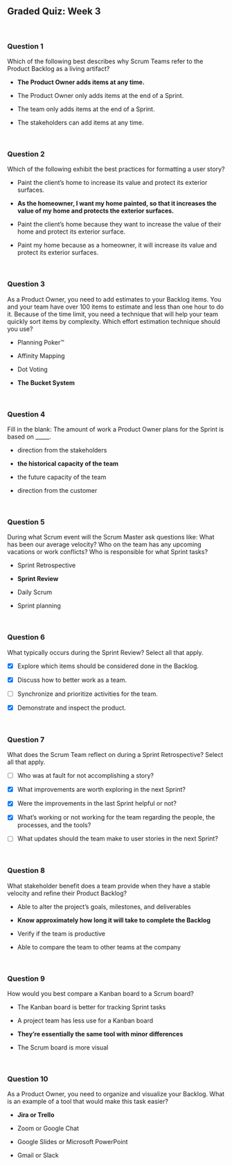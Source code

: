 ## Graded Quiz: Week 3

<br>

### Question 1

Which of the following best describes why Scrum Teams refer to the Product Backlog as a living artifact?

- **The Product Owner adds items at any time.**


- The Product Owner only adds items at the end of a Sprint.


- The team only adds items at the end of a Sprint.


- The stakeholders can add items at any time.

<br>

### Question 2

Which of the following exhibit the best practices for formatting a user story? 

- Paint the client’s home to increase its value and protect its exterior surfaces.


- **As the homeowner, I want my home painted, so that it increases the value of my home and protects the exterior surfaces.**


- Paint the client’s home because they want to increase the value of their home and protect its exterior surface. 


- Paint my home because as a homeowner, it will increase its value and protect its exterior surfaces.

<br>

### Question 3

As a Product Owner, you need to add estimates to your Backlog items. You and your team have over 100 items to estimate and less than one hour to do it. Because of the time limit, you need a technique that will help your team quickly sort items by complexity. Which effort estimation technique should you use?

- Planning Poker™


- Affinity Mapping


- Dot Voting


- **The Bucket System**

<br>

### Question 4

Fill in the blank: The amount of work a Product Owner plans for the Sprint is based on _____.

- direction from the stakeholders


- **the historical capacity of the team**


- the future capacity of the team


- direction from the customer

<br>

### Question 5

During what Scrum event will the Scrum Master ask questions like: What has been our average velocity? Who on the team has any upcoming vacations or work conflicts? Who is responsible for what Sprint tasks? 

- Sprint Retrospective


- **Sprint Review**


- Daily Scrum


- Sprint planning

<br>

### Question 6

What typically occurs during the Sprint Review? Select all that apply.

+ [x] Explore which items should be considered done in the Backlog.

+ [x] Discuss how to better work as a team.

+ [ ] Synchronize and prioritize activities for the team.

+ [x] Demonstrate and inspect the product.

<br>

### Question 7

What does the Scrum Team reflect on during a Sprint Retrospective? Select all that apply.

+ [ ] Who was at fault for not accomplishing a story?

+ [x] What improvements are worth exploring in the next Sprint?

+ [x] Were the improvements in the last Sprint helpful or not?

+ [x] What’s working or not working for the team regarding the people, the processes, and the tools?

+ [ ] What updates should the team make to user stories in the next Sprint?

<br>

### Question 8

What stakeholder benefit does a team provide when they have a stable velocity and refine their Product Backlog? 

- Able to alter the project’s goals, milestones, and deliverables


- **Know approximately how long it will take to complete the Backlog**


- Verify if the team is productive 


- Able to compare the team to other teams at the company

<br>

### Question 9

How would you best compare a Kanban board to a Scrum board?

- The Kanban board is better for tracking Sprint tasks


- A project team has less use for a Kanban board


- **They’re essentially the same tool with minor differences**


- The Scrum board is more visual

<br>

### Question 10 

As a Product Owner, you need to organize and visualize your Backlog. What is an example of a tool that would make this task easier?

- **Jira or Trello**


- Zoom or Google Chat


- Google Slides or Microsoft PowerPoint


- Gmail or Slack

